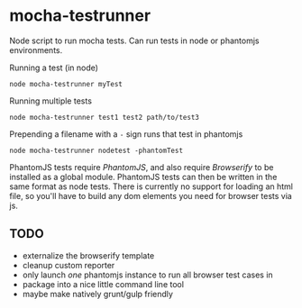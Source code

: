 mocha-testrunner
================

Node script to run mocha tests.  Can run tests in node or phantomjs environments.

Running a test (in node)

```
node mocha-testrunner myTest
```

Running multiple tests

```
node mocha-testrunner test1 test2 path/to/test3
```

Prepending a filename with a `-` sign runs that test in phantomjs

```
node mocha-testrunner nodetest -phantomTest
```

PhantomJS tests require _PhantomJS_, and also require _Browserify_ to be
installed as a global module.  PhantomJS tests can then be written in
the same format as node tests.  There is currently no support for loading
an html file, so you'll have to build any dom elements you need for browser
tests via js.

## TODO

+ externalize the browserify template
+  cleanup custom reporter
+ only launch _one_ phantomjs instance to run all browser test cases in
+ package into a nice little command line tool
+ maybe make natively grunt/gulp friendly